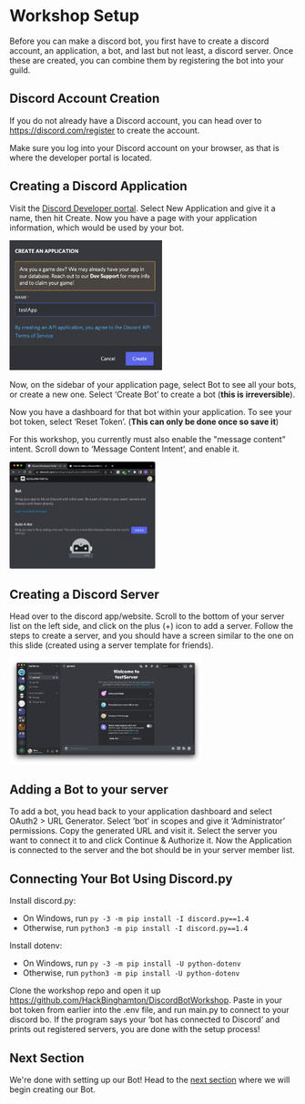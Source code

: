 # Workshop Setup

Before you can make a discord bot, you first have to create a discord account, an application, a bot, and last but not least, a discord server. Once these are created, you can combine them by registering the bot into your guild.

## Discord Account Creation

If you do not already have a Discord account, you can head over to https://discord.com/register to create the account.

Make sure you log into your Discord account on your browser, as that is where the developer portal is located.

## Creating a Discord Application

Visit the [Discord Developer portal](https://discord.com/developers/applications). Select New Application and give it a name, then hit Create. Now you have a page with your application information, which would be used by your bot.

<img src="docs/create-an-application.png" style="zoom:30%;" />

Now, on the sidebar of your application page, select Bot to see all your bots, or create a new one. Select ‘Create Bot’ to create a bot (**this is irreversible**). 

Now you have a dashboard for that bot within your application. To see your bot token, select ‘Reset Token’. (**This can only be done once so save it**)

For this workshop, you currently must also enable the "message content" intent. Scroll down to ‘Message Content Intent‘, and enable it.

<img src="docs/dashboard.png" style="zoom: 25%;" />

## Creating a Discord Server

Head over to the discord app/website. Scroll to the bottom of your server list on the left side, and click on the plus (+) icon to add a server. Follow the steps to create a server, and you should have a screen similar to the one on this slide (created using a server template for friends). 

<img src="docs/new-server.png" style="zoom:33%;" />

## Adding a Bot to your server

To add a bot, you head back to your application dashboard and select OAuth2 > URL Generator. Select ‘bot’ in scopes and give it ‘Administrator’ permissions. Copy the generated URL and visit it. Select the server you want to connect it to and click Continue & Authorize it. Now the Application is connected to the server and the bot should be in your server member list. 

## Connecting Your Bot Using Discord.py

Install discord.py:

- On Windows, run `py -3 -m pip install -I discord.py==1.4`
- Otherwise, run `python3 -m pip install -I discord.py==1.4`

Install dotenv:

- On Windows, run `py -3 -m pip install -U python-dotenv`
- Otherwise, run `python3 -m pip install -U python-dotenv`

Clone the workshop repo and open it up https://github.com/HackBinghamton/DiscordBotWorkshop. Paste in your bot token from earlier into the .env file, and run main.py to connect to your discord bo. If the program says your ‘bot has connected to Discord’ and prints out registered servers, you are done with the setup process!

## Next Section

We're done with setting up our Bot! Head to the [next section](https://github.com/HackBinghamton/DiscordBotWorkshop/blob/main/CreatingBot.md) where we will begin creating our Bot.  
